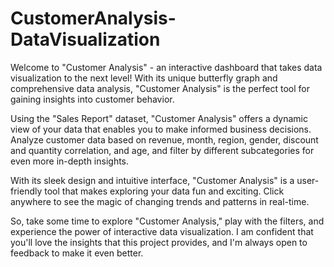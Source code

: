 # CustomerAnalysis-DataVisualization
Welcome to "Customer Analysis" - an interactive dashboard that takes data visualization to the next level! With its unique butterfly graph and comprehensive data analysis, "Customer Analysis" is the perfect tool for gaining insights into customer behavior.

Using the "Sales Report" dataset, "Customer Analysis" offers a dynamic view of your data that enables you to make informed business decisions. Analyze customer data based on revenue, month, region, gender, discount and quantity correlation, and age, and filter by different subcategories for even more in-depth insights.

With its sleek design and intuitive interface, "Customer Analysis" is a user-friendly tool that makes exploring your data fun and exciting. Click anywhere to see the magic of changing trends and patterns in real-time.

So, take some time to explore "Customer Analysis," play with the filters, and experience the power of interactive data visualization. I am confident that you'll love the insights that this project provides, and I'm always open to feedback to make it even better.
